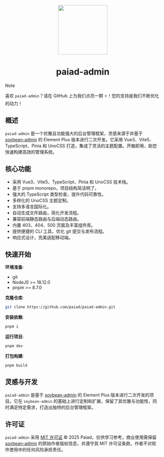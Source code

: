 <div align="center">

  <img src="https://paiad.online/sunflower.png" width="160" />

  <h1>paiad-admin</h1>

</div>

> [!NOTE]
> 喜欢 `paiad-admin`？请在 GitHub 上为我们点亮一颗 ⭐️！您的支持是我们不断优化的动力！

## 概述

`paiad-admin` 是一个优雅且功能强大的后台管理框架，灵感来源于并基于 [soybean-admin](https://github.com/soybeanjs/soybean-admin) 的 Element Plus 版本进行二次开发。它采用 Vue3、Vite5、TypeScript、Pinia 和 UnoCSS 打造，集成了灵活的主题配置。开箱即用，助您快速构建高效的管理系统。

## 核心功能

- 采用 Vue3、Vite5、TypeScript、Pinia 和 UnoCSS 技术栈。
- 基于 pnpm monorepo，项目结构简洁明了。
- 强大的 TypeScript 类型检查，提升代码可靠性。
- 多样化的 UnoCSS 主题定制。
- 支持多语言国际化。
- 自动生成文件路由，简化开发流程。
- 兼容前端静态路由与后端动态路由。
- 内置 403、404、500 页面及丰富组件库。
- 提供便捷的 CLI 工具，优化 git 提交与发布流程。
- 响应式设计，完美适配移动端。

## 快速开始

**环境准备**:
- git
- NodeJS >= 18.12.0
- pnpm >= 8.7.0

**克隆仓库**:
```bash
git clone https://github.com/paiad/paiad-admin.git
```

**安装依赖**:
```bash
pnpm i
```

**运行项目**:
```bash
pnpm dev
```

**打包构建**:
```bash
pnpm build
```

## 灵感与开发

`paiad-admin` 是基于 [soybean-admin](https://github.com/soybeanjs/soybean-admin) 的 Element Plus 版本进行二次开发的项目。它在 `soybean-admin` 的基础上进行定制和扩展，保留了其优雅与功能性，同时满足特定需求，打造出独特的后台管理框架。

## 许可证

`paiad-admin` 采用 [MIT 许可证](./LICENSE) © 2025 Paiad，仅供学习参考。商业使用需保留 [soybean-admin](https://github.com/soybeanjs/soybean-admin) 的原始作者版权信息，并遵守其 MIT 许可证条款。作者不对软件使用中的任何风险承担责任。

